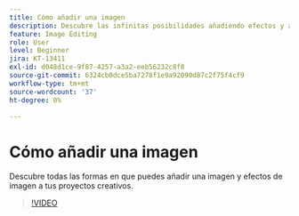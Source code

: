```yaml
---
title: Cómo añadir una imagen
description: Descubre las infinitas posibilidades añadiendo efectos y ajustes a las imágenes
feature: Image Editing
role: User
level: Beginner
jira: KT-13411
exl-id: d048d1ce-9f87-4257-a3a2-eeb56232c8f8
source-git-commit: 6324cb0dce5ba7278f1e9a92090d87c2f75f4cf9
workflow-type: tm+mt
source-wordcount: '37'
ht-degree: 0%

---
```


# Cómo añadir una imagen

Descubre todas las formas en que puedes añadir una imagen y efectos de imagen a tus proyectos creativos.

>[!VIDEO](https://video.tv.adobe.com/v/3420226?quality=12&learn=on&hidetitle=true)
